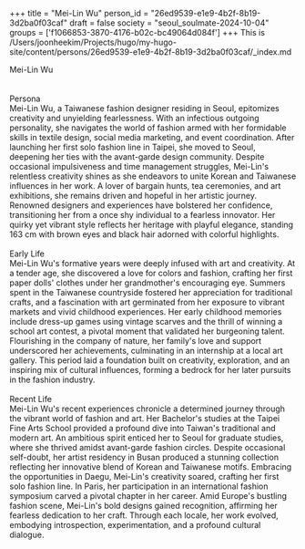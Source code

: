+++
title = "Mei-Lin Wu"
person_id = "26ed9539-e1e9-4b2f-8b19-3d2ba0f03caf"
draft = false
society = "seoul_soulmate-2024-10-04"
groups = ['f1066853-3870-4176-b02c-bc49064d084f']
+++
This is /Users/joonheekim/Projects/hugo/my-hugo-site/content/persons/26ed9539-e1e9-4b2f-8b19-3d2ba0f03caf/_index.md

<div class="h1_1_right">Mei-Lin Wu</div><br>
<br>
<div class="h2">Persona</div><div class="plain">Mei-Lin Wu, a Taiwanese fashion designer residing in Seoul, epitomizes creativity and unyielding fearlessness. With an infectious outgoing personality, she navigates the world of fashion armed with her formidable skills in textile design, social media marketing, and event coordination. After launching her first solo fashion line in Taipei, she moved to Seoul, deepening her ties with the avant-garde design community. Despite occasional impulsiveness and time management struggles, Mei-Lin's relentless creativity shines as she endeavors to unite Korean and Taiwanese influences in her work. A lover of bargain hunts, tea ceremonies, and art exhibitions, she remains driven and hopeful in her artistic journey. Renowned designers and experiences have bolstered her confidence, transitioning her from a once shy individual to a fearless innovator. Her quirky yet vibrant style reflects her heritage with playful elegance, standing 163 cm with brown eyes and black hair adorned with colorful highlights.</div><br>
<div class="h2">Early Life</div><div class="plain">Mei-Lin Wu's formative years were deeply infused with art and creativity. At a tender age, she discovered a love for colors and fashion, crafting her first paper dolls' clothes under her grandmother's encouraging eye. Summers spent in the Taiwanese countryside fostered her appreciation for traditional crafts, and a fascination with art germinated from her exposure to vibrant markets and vivid childhood experiences. Her early childhood memories include dress-up games using vintage scarves and the thrill of winning a school art contest, a pivotal moment that validated her burgeoning talent. Flourishing in the company of nature, her family's love and support underscored her achievements, culminating in an internship at a local art gallery. This period laid a foundation built on creativity, exploration, and an inspiring mix of cultural influences, forming a bedrock for her later pursuits in the fashion industry.</div><br>
<div class="h2">Recent Life</div><div class="plain">Mei-Lin Wu's recent experiences chronicle a determined journey through the vibrant world of fashion and art. Her Bachelor's studies at the Taipei Fine Arts School provided a profound dive into Taiwan's traditional and modern art. An ambitious spirit enticed her to Seoul for graduate studies, where she thrived amidst avant-garde fashion circles. Despite occasional self-doubt, her artist residency in Busan produced a stunning collection reflecting her innovative blend of Korean and Taiwanese motifs. Embracing the opportunities in Daegu, Mei-Lin's creativity soared, crafting her first solo fashion line. In Paris, her participation in an international fashion symposium carved a pivotal chapter in her career. Amid Europe's bustling fashion scene, Mei-Lin's bold designs gained recognition, affirming her fearless dedication to her craft. Through each locale, her work evolved, embodying introspection, experimentation, and a profound cultural dialogue.</div><br>
